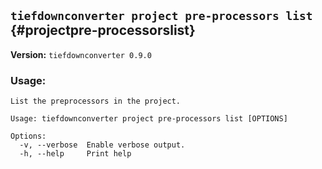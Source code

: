 ## `tiefdownconverter project pre-processors list` {#projectpre-processorslist}

**Version:** `tiefdownconverter 0.9.0`

### Usage:
```
List the preprocessors in the project.

Usage: tiefdownconverter project pre-processors list [OPTIONS]

Options:
  -v, --verbose  Enable verbose output.
  -h, --help     Print help
```

